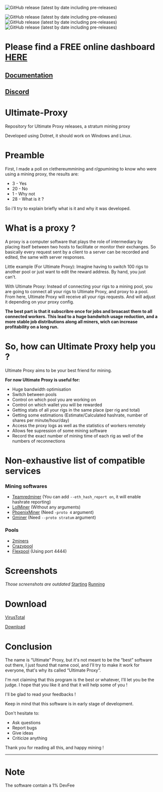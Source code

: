 ![GitHub release (latest by date including pre-releases)](https://img.shields.io/github/v/release/romslf/ultimate-proxy?include_prereleases) 

![GitHub release (latest by date including pre-releases)](https://img.shields.io/github/downloads-pre/romslf/ultimate-proxy/1.1.1.0/total) ![GitHub release (latest by date including pre-releases)](https://img.shields.io/github/downloads-pre/romslf/ultimate-proxy/1.3.2.1/total) ![GitHub release (latest by date including pre-releases)](https://img.shields.io/github/downloads-pre/romslf/ultimate-proxy/1.4.2.1/total)

# **Please find a FREE online dashboard [HERE](https://github.com/romslf/Ultimate-Proxy/wiki/quick-start#online-dashboard-interface-from-v1321)**

## [Documentation](https://github.com/romslf/Ultimate-Proxy/wiki)
## [Discord](https://discord.gg/zWsTZXBYYq)
# Ultimate-Proxy
Repository for Ultimate Proxy releases, a stratum mining proxy

Developed using Dotnet, it should work on Windows and Linux.


# Preamble

First, I made a poll on r/ethereummining and r/gpumining to know who were using a mining proxy, the results are:

* 3 - Yes
* 20 - No
* 1 - Why not
* 28 - What is it ?

So i'll try to explain briefly what is it and why it was developed.


# What is a proxy ?

A proxy is a computer software that plays the role of intermediary by placing itself between two hosts to facilitate or monitor their exchanges.
So basically every request sent by a client to a server can be recorded and edited, the same with server responses.

Little example (For Ultimate Proxy):
Imagine having to switch 100 rigs to another pool or just want to edit the reward address. By hand, you just can't.

With Ultimate Proxy:
Instead of connecting your rigs to a mining pool, you are going to connect all your rigs to Ultimate Proxy, and proxy to a pool.
From here, Ultimate Proxy will receive all your rigs requests. And will adjust it depending on your proxy config. 

**The best part is that it subscribre once for jobs and broacast them to all connected workers.
This lead to a huge bandwitch usage reduction, and a more stable job distributions along all miners, wich can increase profitability on a long run.**


# So, how can Ultimate Proxy help you ?

Ultimate Proxy aims to be your best friend for mining.

**For now Ultimate Proxy is useful for:**

* Huge bandwidth optimisation
* Switch between pools
* Control on which pool you are working on
* Control on which wallet you will be rewarded
* Getting stats of all your rigs in the same place (per rig and total)
* Getting some estimations (Estimate/Calculated hashrate, number of shares per minute/hour/day)
* Access the proxy logs as well as the statistics of workers remotely
* Allows fee supression of some mining software
* Record the exact number of mining time of each rig as well of the numbers of reconnections

# Non-exhaustive list of compatible services

### Mining softwares

- [Teamredminer](https://github.com/todxx/teamredminer) (You can add `--eth_hash_report on`, it will enable hashrate reporting)
- [LolMiner](https://github.com/Lolliedieb/lolMiner-releases) (Without any arguments)
- [PhoenixMiner](https://bitcointalk.org/index.php?topic=2647654.0) (Need `-proto 4` argument)
- [Gminer](https://github.com/develsoftware/GMinerRelease) (Need `--proto stratum` argument)

### Pools

- [2miners](https://2miners.com)
- [Crazypool](https://crazypool.org/)
- [Flexpool](https://www.flexpool.io/) (Using port 4444)

# Screenshots

*Those screenshots are outdated*
[Starting](https://preview.redd.it/yz2znqzb39z51.png?width=978&format=png&auto=webp&s=81390a36176b471072eb40e6bcf1b5468709b712)
[Running](https://preview.redd.it/ak4fuwce39z51.png?width=723&format=png&auto=webp&s=985b5198a04ceedd93d19e1c731a62d4bd666d59)


# Download

[VirusTotal](https://www.virustotal.com/gui/file/e1ffdc33af79703daf3cd8a2c5695402a31f576f1540d7df21a4fd2886fbbfc9)

[Download](https://github.com/romslf/Ultimate-Proxy/releases)

# Conclusion

The name is “Ultimate” Proxy, but it's not meant to be the “best” software out there, I just found that name cool, and I'll try to make it work for everyone, that's why its called “Ultimate Proxy”.

I'm not claiming that this program is the best or whatever, I'll let you be the judge.
I hope that you like it and that it will help some of you !

I'll be glad to read your feedbacks !

Keep in mind that this software is in early stage of development.

Don't hesitate to:
* Ask questions
* Report bugs
* Give ideas
* Criticize anything

Thank you for reading all this, and happy mining !

---

# Note

The software contain a 1% DevFee
